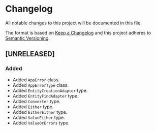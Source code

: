 # Changelog
All notable changes to this project will be documented in this file.

The format is based on [Keep a Changelog](http://keepachangelog.com/en/1.0.0/)
and this project adheres to [Semantic Versioning](http://semver.org/spec/v2.0.0.html).

<!--
## [UNRELEASED]

### Added
### Changed
### Deprecated
### Removed
### Fixed
### Security
### Docs
-->




## [UNRELEASED]

### Added
- Added `AppError` class.
- Added `AppErrorType` class.
- Added `EntityCreationAdapter` type.
- Added `EntityFindAdapter` type.
- Added `Converter` type.
- Added `Either` type.
- Added `EitherEither` type.
- Added `ValueEither` type.
- Added `ValueOrErrors` type.
